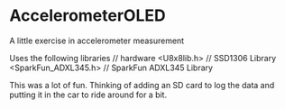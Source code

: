 # AccelerometerOLED
A little exercise in accelerometer measurement

Uses the following libraries // hardware
<U8x8lib.h>                  // SSD1306 Library
<SparkFun_ADXL345.h>         // SparkFun ADXL345 Library

This was a lot of fun. Thinking of adding an SD card to log the data
and putting it in the car to ride around for a bit.
